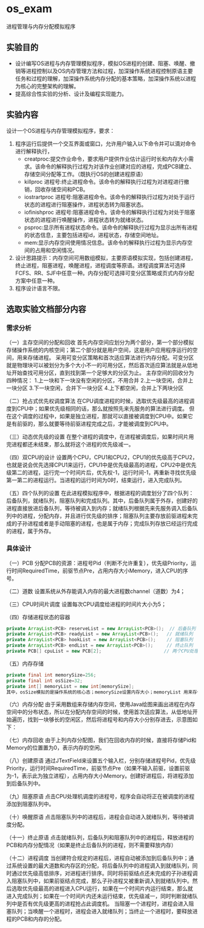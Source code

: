 # os_exam
进程管理与内存分配模拟程序

## 实验目的
- 设计编写OS进程与内存管理模拟程序，模拟OS进程的创建、阻塞、唤醒、撤销等进程控制以及OS内存管理方法和过程，加深操作系统进程控制原语主要任务和过程的理解，加深操作系统内存分配的基本策略，加深操作系统以进程为核心的完整架构的理解。
- 提高综合性实验的分析、设计及编程实现能力。

## 实验内容
设计一个OS进程与内存管理模拟程序，要求：
1. 程序运行后提供一个交互界面或窗口，允许用户输入以下命令并可以滴对命令进行解释执行，
      - creatproc:提交作业命令，要求用户提供作业估计运行时长和内存大小需求。该命令的解释执行过程为对该作业创建对应的进程，完成PCB建立、存储空间分配等工作。（既执行OS的创建进程原语）
      - killproc 进程号:终止进程命令。该命令的解释执行过程为对进程进行撤销，回收存储空间和PCB。
      - iostrartproc 进程号:阻塞进程命令。该命令的解释执行过程为对处于运行状态的进程进行阻塞操作，进程状态转为阻塞状态。 
      - iofinishproc 进程号:阻塞进程命令。该命令的解释执行过程为对处于阻塞状态的进程进行唤醒操作，进程状态转为就绪状态。
      - psproc:显示所有进程状态命令。该命令的解释执行过程为显示出所有进程的状态信息，主要包括进程id，进程状态，存储空间地址。
      - mem:显示内存空间使用情况信息。该命令的解释执行过程为显示内存空间的占用和空闲情况。
2. 设计思路提示：内存空间可用数组模拟，主要原语模拟实现，包括创建进程，终止进程，阻塞进程，唤醒进程，进程调度等原语。进程调度算法可选择 FCFS、RR、SJF中任意一种。内存分配可选择可变分区策略或页式内存分配方案中任意一种。
3. 程序设计语言不限。

## 选取实验文档部分内容
### 需求分析
（一）主存空间的分配和回收
首先内存空间应划分为两个部分，第一个部分模拟存储操作系统的内核空间；第二个部分就是用户空间，这是用户应用程序运行的空间，用来存储进程。
采用可变分区策略和首次适应算法进行内存分配。可变分区就是物理块可以被划分为多个大小不一的可用分区，然后首次适应算法就是从低地址开始查找可用分区，直到找到第一个足够大的分区为止。
主存空间的回收分为四种情况：
1.上一块和下一块没有空闲的分区，不用合并
2.上一块空闲，合并上一块分区
3.下一块空闲，合并下一块分区
4.上下都空闲，合并上下两块分区

（二）抢占式优先权调度算法
在CPU调度进程的时候，选取优先级最高的进程调度到CPU中；如果优先级相同的话，那么就按照先来先服务的算法进行调度。
但在这个调度的过程中，如果是独立进程，那就可以直接被调度到CPU中。如果它是有前驱的，那么就要等待前驱进程完成之后，才能被调度到CPU中。

（三）动态优先级的设置
在整个进程的调度中，在进程被调度后，如果时间片用完进程都还未结束，那么就将这个进程的优先级减一。

（四）双CPU的设计
设置两个CPU，CPU1和CPU2，CPU1的优先级高于CPU2，也就是说会优先选择CPU1来运行，CPU1中是优先级最高的进程，CPU2中是优先级第二的进程，运行完一个时间片后，优先权-1，运行时间-1，再重新寻找优先级第一第二的进程运行。当进程的运行时间为0时，结束运行，进入完成队列。

（五）四个队列的设置
在此进程模拟程序中，根据进程的调度划分了四个队列：后备队列，就绪队列，阻塞队列和完成队列。其中，后备队列属于外存，创建好的进程直接放进后备队列，等待被调入到内存；就绪队列根据先来先服务调入后备队列中的进程，分配内存，并且进行优先级的排序；阻塞队列主要存放前驱进程未完成的子孙进程或者是手动阻塞的进程，也是属于内存；完成队列存放已经运行完成的进程，属于外存。

### 具体设计
（一）PCB
分配PCB的资源：进程号Pid（判断不允许重复），优先级Priority，运行时间RequiredTime，前驱节点Pre，占用内存大小Memory，进入CPU的序号。

（二）道数
设置系统从外存能调入内存的最大进程数channel（道数）为4；

（三）CPU时间片调度
设置每次CPU调度给进程的时间片大小为5；

（四）存储进程状态的容器
```java
private ArrayList<PCB> reserveList = new ArrayList<PCB>();  // 后备队列
private ArrayList<PCB> readyList = new ArrayList<PCB>();   // 就绪队列
private ArrayList<PCB> hookList = new ArrayList<PCB>();    // 阻塞队列
private ArrayList<PCB> endList = new ArrayList<PCB>();     // 终止队列
private PCB[] cpuList = new PCB[2];                       // 两个CPU处理机
```

（五）内存存储
```java
private final int memorySize=256;
private final int osSize=32;
private int[] memoryList = new int[memorySize];
其中，osSize模拟的是操作系统的核心态；memorySize设置内存大小；memoryList 用来存储内存空间；
```

（六）内存分配
由于采用数组来存储内存空间，使用Java绘图来画出进程在内存空间中的分布状态，所以在分配内存空间的时候，使用首次适应算法，从低地址开始遍历，找到一块够长的空闲区，然后将进程号和内存大小分别存进去，示意图如下：


（七）内存回收
由于上列内存分配图，我们在回收内存的时候，直接将存储Pid和Memory的位置置为0，表示内存的空闲。

（八）创建原语
通过JTextField来设置五个输入栏，分别存储进程号Pid，优先级Priority，运行时间RequiredTime，前驱节点Pre（如果不输入前驱，设置前驱为-1，表示此为独立进程），占用内存大小Memory。创建好进程后，将进程添加到后备队列中。

（九）阻塞原语
点击CPU处理机调度的进程号，程序会自动将正在被调度的进程添加到阻塞队列中。

（十）唤醒原语
点击阻塞队列中的进程后，进程会自动进入就绪队列，等待被调度分配。

（十一）终止原语
点击就绪队列，后备队列和阻塞队列中的进程后，释放进程的PCB和内存分配情况（如果是终止后备队列的进程，则不需要释放内存）

（十二）进程调度
当创建符合规定的进程后，进程自动被添加到后备队列中；通过系统设置的最大道数和内存区的分配，将后备队列中的进程调入到就绪队列，同时通过优先级高低排序，对进程进行排序。同时将前驱结点还未完成的子孙进程调入阻塞队列中，如果前驱结点完成，那么子孙进程又被重新调入到就绪队列中。然后选取优先级最高的进程进入CPU运行，如果在一个时间片内运行结束，那么就进入完成队列；如果在一个时间片内还未运行结束，优先级减一，同时判断就绪队列中是否有优先级更高的进程抢占此调度机。
当阻塞一个进程时，进程会进入阻塞队列；当唤醒一个进程时，进程会进入就绪队列；当终止一个进程时，要释放进程的PCB和内存的分配。
